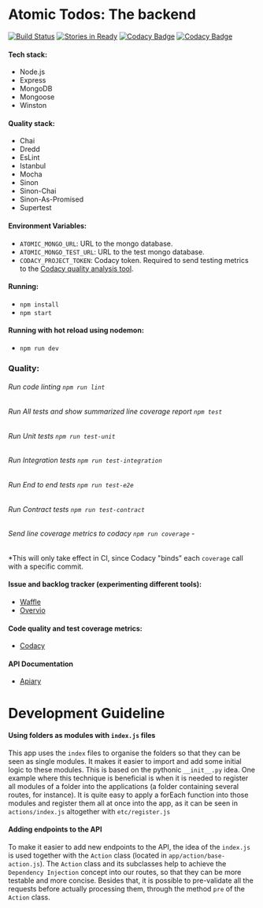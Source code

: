 # Atomic Todos: The backend

[![Build Status](https://snap-ci.com/othman853/atomic-todos-backend/branch/master/build_image)](https://snap-ci.com/othman853/atomic-todos-backend/branch/master)
[![Stories in Ready](https://badge.waffle.io/othman853/atomic-todos-backend.svg?label=ready&title=Ready)](http://waffle.io/othman853/atomic-todos-backend)
[![Codacy Badge](https://api.codacy.com/project/badge/Grade/0e136a491a234501a1e243c9cf9009da)](https://www.codacy.com/app/anuar-yasser/atomic-todos-backend?utm_source=github.com&amp;utm_medium=referral&amp;utm_content=othman853/atomic-todos-backend&amp;utm_campaign=Badge_Grade)
[![Codacy Badge](https://api.codacy.com/project/badge/Coverage/0e136a491a234501a1e243c9cf9009da)](https://www.codacy.com/app/anuar-yasser/atomic-todos-backend?utm_source=github.com&amp;utm_medium=referral&amp;utm_content=othman853/atomic-todos-backend&amp;utm_campaign=Badge_Coverage)

#### Tech stack:
- Node.js
- Express
- MongoDB
- Mongoose
- Winston

#### Quality stack:
- Chai
- Dredd
- EsLint
- Istanbul
- Mocha
- Sinon
- Sinon-Chai
- Sinon-As-Promised
- Supertest

#### Environment Variables:
- `ATOMIC_MONGO_URL`: URL to the mongo database.
- `ATOMIC_MONGO_TEST_URL`: URL to the test mongo database.
- `CODACY_PROJECT_TOKEN`: Codacy token. Required to send testing metrics to the [Codacy quality analysis tool](https://www.codacy.com/app/anuar-yasser/atomic-todos-backend).

#### Running:
 - `npm install`
 - `npm start`

#### Running with hot reload using nodemon:
- `npm run dev`

### Quality:
###### Run code linting `npm run lint`
###### Run All tests and show summarized line coverage report `npm test`
###### Run Unit tests `npm run test-unit`
###### Run Integration tests `npm run test-integration`
###### Run End to end tests `npm run test-e2e`
###### Run Contract tests `npm run test-contract`
###### Send line coverage metrics to codacy `npm run coverage` -
*This will only take effect in CI, since Codacy "binds" each `coverage` call with a specific commit.

#### Issue and backlog tracker (experimenting different tools):
- [Waffle](https://waffle.io/othman853/atomic-todos-backend)
- [Overvio](https://overv.io/othman853/atomic-todos-backend/board/)


#### Code quality and test coverage metrics:
- [Codacy](https://www.codacy.com/app/anuar-yasser/atomic-todos-backend)

#### API Documentation
- [Apiary](http://docs.atomictodosbackend.apiary.io/)

# Development Guideline

#### Using folders as modules with `index.js` files

This app uses the `index` files to organise the folders so that they can be seen as single modules. It makes it easier to import and add some initial logic to these modules. This is based on the pythonic `__init__.py` idea. One example where this technique is beneficial is when it is needed to register all modules of a folder into the applications (a folder containing several routes, for instance). It is quite easy to apply a forEach function into those modules and register them all at once into the app, as it can be seen in `actions/index.js` altogether with `etc/register.js`

#### Adding endpoints to the API

To make it easier to add new endpoints to the API, the idea of the `index.js` is used together with the `Action` class (located in `app/action/base-action.js`). The `Action` class and its subclasses help to achieve the `Dependency Injection` concept into our routes, so that they can be more testable and more concise. Besides that, it is possible to pre-validate all the requests before actually processing them, through the method `pre` of the `Action` class.
